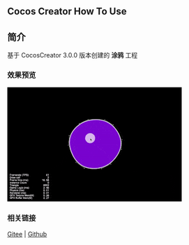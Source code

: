 ## Cocos Creator How To Use

## 简介

基于 CocosCreator 3.0.0 版本创建的 **涂鸦** 工程

### 效果预览
![image](../../gif/202203/2022030412.gif)

### 相关链接
[Gitee](https://gitee.com/mirrors_cocos-creator/example-cases/tree/master/assets/cases/graphics/demo) | [Github](https://github.com/cocos-creator/example-cases/tree/master/assets/cases/graphics/demo)